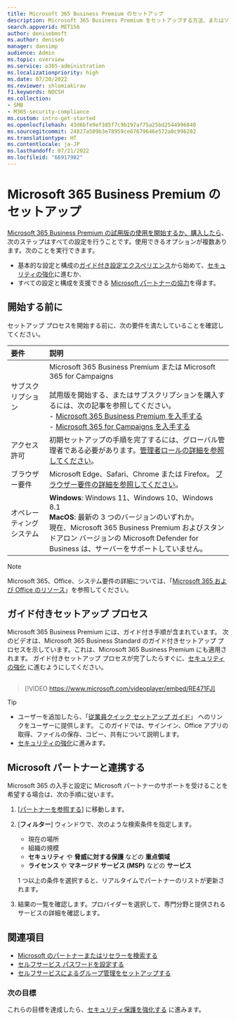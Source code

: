 ```yaml
---
title: Microsoft 365 Business Premium のセットアップ
description: Microsoft 365 Business Premium をセットアップする方法、またはソリューション プロバイダーと連携して設定する方法。
search.appverid: MET150
author: denisebmsft
ms.author: deniseb
manager: dansimp
audience: Admin
ms.topic: overview
ms.service: o365-administration
ms.localizationpriority: high
ms.date: 07/20/2022
ms.reviewer: shlomiakirav
f1.keywords: NOCSH
ms.collection:
- SMB
- M365-security-compliance
ms.custom: intro-get-started
ms.openlocfilehash: 43d6bfe9ef385f7c9b197af75a25bd2544996840
ms.sourcegitcommit: 24827a509b3e78959ce67679646e572a0c996282
ms.translationtype: HT
ms.contentlocale: ja-JP
ms.lasthandoff: 07/21/2022
ms.locfileid: "66917982"
---
```

# <a name="set-up-microsoft-365-business-premium"></a>Microsoft 365 Business Premium のセットアップ

[Microsoft 365 Business Premium の試用版の使用を開始するか、購入したら](get-microsoft-365-business-premium.md)、次のステップはすべての設定を行うことです。使用できるオプションが複数あります。次のことを実行できます。

- 基本的な設定と構成の[ガイド付き設定エクスペリエンス](m365bp-setup.md#guided-setup-process)から始めて、[セキュリティの強化](m365bp-security-overview.md)に進むか、
- すべての設定と構成を支援できる [Microsoft パートナーの協力](m365bp-setup.md#work-with-a-microsoft-partner)を得ます。

## <a name="before-you-begin"></a>開始する前に

セットアップ プロセスを開始する前に、次の要件を満たしていることを確認してください。

| 要件 | 説明 |
|:---|:---|
| サブスクリプション | Microsoft 365 Business Premium または Microsoft 365 for Campaigns <br/><br/> 試用版を開始する、またはサブスクリプションを購入するには、次の記事を参照してください。 <br/>- [Microsoft 365 Business Premium を入手する](get-microsoft-365-business-premium.md)<br/>- [Microsoft 365 for Campaigns を入手する](get-microsoft-365-campaigns.md) |
| アクセス許可  | 初期セットアップの手順を完了するには、グローバル管理者である必要があります。[管理者ロールの詳細を参照してください](../admin/add-users/about-admin-roles.md)。 |
| ブラウザー要件 | Microsoft Edge、Safari、Chrome または Firefox。 [ブラウザー要件の詳細を参照してください](https://www.microsoft.com/microsoft-365/microsoft-365-and-office-resources#coreui-heading-uyetipy)。  |
| オペレーティング システム | **Windows**:  Windows 11、Windows 10、Windows 8.1<br/>**MacOS**: 最新の 3 つのバージョンのいずれか。 <br/>現在、Microsoft 365 Business Premium およびスタンドアロン バージョンの Microsoft Defender for Business は、サーバーをサポートしていません。  |

> [!NOTE]
> Microsoft 365、Office、システム要件の詳細については、「[Microsoft 365 および Office のリソース](https://www.microsoft.com/microsoft-365/microsoft-365-and-office-resources)」を参照してください。

## <a name="guided-setup-process"></a>ガイド付きセットアップ プロセス

Microsoft 365 Business Premium には、ガイド付き手順が含まれています。 次のビデオは、Microsoft 365 Business Standard のガイド付きセットアップ プロセスを示しています。これは、Microsoft 365 Business Premium にも適用されます。 ガイド付きセットアップ プロセスが完了したらすぐに、[セキュリティの強化](m365bp-security-overview.md) に進むようにしてください。<br/><br/>

> [!VIDEO https://www.microsoft.com/videoplayer/embed/RE471FJ]

> [!TIP]
> - ユーザーを追加したら、「[従業員クイック セットアップ ガイド](../admin/setup/employee-quick-setup.md)」 へのリンクをユーザーに提供します。 このガイドでは、サインイン、Office アプリの取得、ファイルの保存、コピー、共有について説明します。
> - [セキュリティの強化](m365bp-security-overview.md)に進みます。

## <a name="work-with-a-microsoft-partner"></a>Microsoft パートナーと連携する

Microsoft 365 の入手と設定に Microsoft パートナーのサポートを受けることを希望する場合は、次の手順に従います。

1. [[パートナーを参照する](https://appsource.microsoft.com/marketplace/partner-dir)] に移動します。

2. [**フィルター**] ウィンドウで、次のような検索条件を指定します。

   - 現在の場所
   - 組織の規模
   - **セキュリティ** や **脅威に対する保護** などの **重点領域** 
   - **ライセンス** や **マネージド サービス (MSP)** などの **サービス**

   1 つ以上の条件を選択すると、リアルタイムでパートナーのリストが更新されます。

3. 結果の一覧を確認します。プロバイダーを選択して、専門分野と提供されるサービスの詳細を確認します。

## <a name="see-also"></a>関連項目

- [Microsoft のパートナーまたはリセラーを検索する](../admin/manage/find-your-partner-or-reseller.md)
- [セルフサービス パスワードを設定する](../admin/add-users/let-users-reset-passwords.md)
- [セルフサービスによるグループ管理をセットアップする](/azure/active-directory/enterprise-users/groups-self-service-management)

### <a name="next-objective"></a>次の目標

これらの目標を達成したら、[セキュリティ保護を強化する](m365bp-security-overview.md) に進みます。
